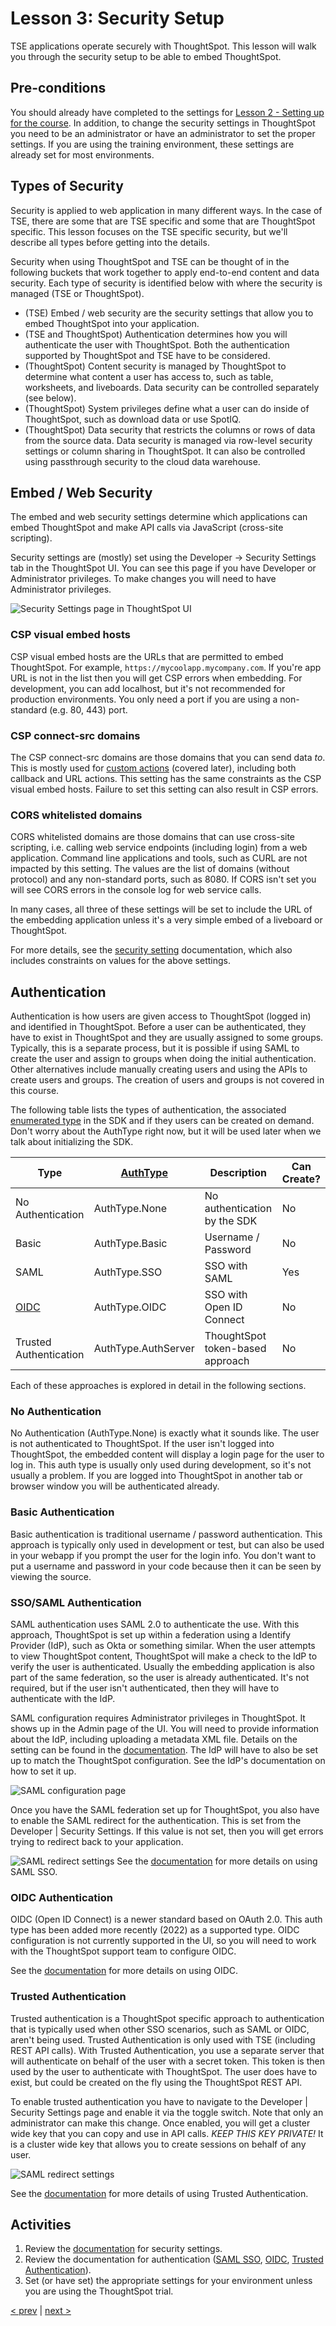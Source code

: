# Lesson 3: Security Setup

TSE applications operate securely with ThoughtSpot.  This lesson will walk you through the security setup to be able to embed ThoughtSpot. 

## Pre-conditions

You should already have completed to the settings for [Lesson 2 - Setting up for the course](/lesson-02-setting-up/README-02.md).  In addition, to change the security settings in ThoughtSpot you need to be an administrator or have an administrator to set the proper settings.  If you are using the training environment, these settings are already set for most environments.

## Types of Security

Security is applied to web application in many different ways.  In the case of TSE, there are some that are TSE specific and some that are ThoughtSpot specific.  This lesson focuses on the TSE specific security, but we'll describe all types before getting into the details.

Security when using ThoughtSpot and TSE can be thought of in the following buckets that work together to apply end-to-end content and data security.  Each type of security is identified below with where the security is managed (TSE or ThoughtSpot).  

* (TSE) Embed / web security are the security settings that allow you to embed ThoughtSpot into your application.
* (TSE and ThoughtSpot) Authentication determines how you will authenticate the user with ThoughtSpot.  Both the authentication supported by ThoughtSpot and TSE have to be considered.
* (ThoughtSpot) Content security is managed by ThoughtSpot to determine what content a user has access to, such as table, worksheets, and liveboards.  Data security can be controlled separately (see below).
* (ThoughtSpot) System privileges define what a user can do inside of ThoughtSpot, such as download data or use SpotIQ.
* (ThoughtSpot) Data security that restricts the columns or rows of data from the source data.  Data security is managed via row-level security settings or column sharing in ThoughtSpot.  It can also be controlled using passthrough security to the cloud data warehouse.

## Embed / Web Security

The embed and web security settings determine which applications can embed ThoughtSpot and make API calls via JavaScript (cross-site scripting).  

Security settings are (mostly) set using the Developer -> Security Settings tab in the ThoughtSpot UI.  You can see this page if you have Developer or Administrator privileges.  To make changes you will need to have Administrator privileges.  

![Security Settings page in ThoughtSpot UI](images/security-settings.png)

### CSP visual embed hosts

CSP visual embed hosts are the URLs that are permitted to embed ThoughtSpot.  For example, `https://mycoolapp.mycompany.com`.  If you're app URL is not in the list then you will get CSP errors when embedding.  For development, you can add localhost, but it's not recommended for production environments.  You only need a port if you are using a non-standard (e.g. 80, 443) port.  

### CSP connect-src domains

The CSP connect-src domains are those domains that you can send data _to_.  This is mostly used for [custom actions](https://developers.thoughtspot.com/docs/?pageid=customize-actions) (covered later), including both callback and URL actions.  This setting has the same constraints as the CSP visual embed hosts.  Failure to set this setting can also result in CSP errors.

### CORS whitelisted domains

CORS whitelisted domains are those domains that can use cross-site scripting, i.e. calling web service endpoints (including login) from a web application.  Command line applications and tools, such as CURL are not impacted by this setting.  The values are the list of domains (without protocol) and any non-standard ports, such as 8080.  If CORS isn't set you will see CORS errors in the console log for web service calls.

In many cases, all three of these settings will be set to include the URL of the embedding application unless it's a very simple embed of a liveboard or ThoughtSpot.  

For more details, see the [security setting](https://developers.thoughtspot.com/docs/?pageid=security-settings) documentation, which also includes constraints on values for the above settings.  

## Authentication

Authentication is how users are given access to ThoughtSpot (logged in) and identified in ThoughtSpot.  Before a user can be authenticated, they have to exist in ThoughtSpot and they are usually assigned to some groups.  Typically, this is a separate process, but it is possible if using SAML to create the user and assign to groups when doing the initial authentication.  Other alternatives include manually creating users and using the APIs to create users and groups.  The creation of users and groups is not covered in this course.  

The following table lists the types of authentication, the associated [enumerated type](https://developers.thoughtspot.com/docs/typedoc/enums/AuthType.html) in the SDK and if they users can be created on demand.  Don't worry about the AuthType right now, but it will be used later when we talk about initializing the SDK.

| Type                                | [AuthType](https://developers.thoughtspot.com/docs/typedoc/enums/AuthType.html) | Description                      | Can Create? |
|-------------------------------------|---------------------------------------------------------------------------------|----------------------------------|-------------|
| No Authentication                   | AuthType.None                                                                   | No authentication by the SDK     | No          |
| Basic                               | AuthType.Basic                                                                  | Username / Password              | No          |
| SAML                                | AuthType.SSO                                                                    | SSO with SAML                    | Yes         |
| [OIDC](https://openid.net/connect/) | AuthType.OIDC                                                                   | SSO with Open ID Connect         | No          |
| Trusted Authentication              | AuthType.AuthServer                                                             | ThoughtSpot token-based approach | No          |

Each of these approaches is explored in detail in the following sections.

### No Authentication

No Authentication (AuthType.None) is exactly what it sounds like.  The user is not authenticated to ThoughtSpot.  If the user isn't logged into ThoughtSpot, the embedded content will display a login page for the user to log in.  This auth type is usually only used during development, so it's not usually a problem.  If you are logged into ThoughtSpot in another tab or browser window you will be authenticated already.   

### Basic Authentication

Basic authentication is traditional username / password authentication.  This approach is typically only used in development or test, but can also be used in your webapp if you prompt the user for the login info.  You don't want to put a username and password in your code because then it can be seen by viewing the source.  

### SSO/SAML Authentication

SAML authentication uses SAML 2.0 to authenticate the use.  With this approach, ThoughtSpot is set up within a federation using a Identify Provider (IdP), such as Okta or something similar.  When the user attempts to view ThoughtSpot content, ThoughtSpot will make a check to the IdP to verify the user is authenticated.  Usually the embedding application is also part of the same federation, so the user is already authenticated.  It's not required, but if the user isn't authenticated, then they will have to authenticate with the IdP. 

SAML configuration requires Administrator privileges in ThoughtSpot.  It shows up in the Admin page of the UI.  You will need to provide information about the IdP, including uploading a metadata XML file.  Details on the setting can be found in the [documentation](https://developers.thoughtspot.com/docs/?pageid=saml-sso).  The IdP will have to also be set up to match the ThoughtSpot configuration.  See the IdP's documentation on how to set it up.

![SAML configuration page](images/saml-configuration.png)

Once you have the SAML federation set up for ThoughtSpot, you also have to enable the SAML redirect for the authentication.  This is set from the Developer | Security Settings.  If this value is not set, then you will get errors trying to redirect back to your application.  

![SAML redirect settings](images/saml-trusted-auth-config.png)
See the [documentation](https://developers.thoughtspot.com/docs/?pageid=saml-sso) for more details on using SAML SSO.

### OIDC Authentication

OIDC (Open ID Connect) is a newer standard based on OAuth 2.0.  This auth type has been added more recently (2022) as a supported type.  OIDC configuration is not currently supported in the UI, so you will need to work with the ThoughtSpot support team to configure OIDC.  

See the [documentation](https://developers.thoughtspot.com/docs/?pageid=oidc-auth) for more details on using OIDC.

### Trusted Authentication

Trusted authentication is a ThoughtSpot specific approach to authentication that is typically used when other SSO scenarios, such as SAML or OIDC, aren't being used.  Trusted Authentication is only used with TSE (including REST API calls).  With Trusted Authentication, you use a separate server that will authenticate on behalf of the user with a secret token.  This token is then used by the user to authenticate with ThoughtSpot.  The user does have to exist, but could be created on the fly using the ThoughtSpot REST API.  

To enable trusted authentication you have to navigate to the Developer | Security Settings page and enable it via the toggle switch.  Note that only an administrator can make this change.  Once enabled, you will get a cluster wide key that you can copy and use in API calls.  *_KEEP THIS KEY PRIVATE!_*  It is a cluster wide key that allows you to create sessions on behalf of any user.

![SAML redirect settings](images/saml-trusted-auth-config.png)

See the [documentation](https://developers.thoughtspot.com/docs/?pageid=trusted-auth) for more details of using Trusted Authentication.

## Activities

1. Review the [documentation](https://developers.thoughtspot.com/docs/?pageid=security-settings) for security settings.
2. Review the documentation for authentication ([SAML SSO](https://developers.thoughtspot.com/docs/?pageid=saml-sso), [OIDC](https://developers.thoughtspot.com/docs/?pageid=oidc-auth), [Trusted Authentication](https://developers.thoughtspot.com/docs/?pageid=trusted-auth)).
3. Set (or have set) the appropriate settings for your environment unless you are using the ThoughtSpot trial.

[< prev](../lesson-02-setting-up/README-02.md) | [next >](../lesson-04-start-coding/README-04.md)
